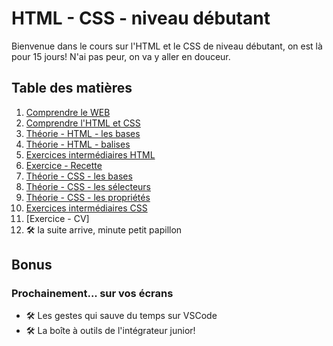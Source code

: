 # HTML - CSS - niveau débutant

Bienvenue dans le cours sur l'HTML et le CSS de niveau débutant, on est là pour 15 jours! N'ai pas peur, on va y aller en douceur.

## Table des matières

1. [Comprendre le WEB](01-comprendre-web.md)
2. [Comprendre l'HTML et CSS](02-comprendre-html-css.md)
3. [Théorie - HTML - les bases](03-theorie-html-bases.md)
4. [Théorie - HTML - balises](04-theorie-html-balises.md)
5. [Exercices intermédiaires HTML](05-exercices-intermediaires-html.md)
6. [Exercice - Recette](06-exercice-recette.md)
7. [Théorie - CSS - les bases](07-theorie-css-bases.md)
8. [Théorie - CSS - les sélecteurs](08-theorie-css-selecteurs.md)
9. [Théorie - CSS - les propriétés](09-theorie-css-prorietes.md)
10. [Exercices intermédiaires CSS](10-exercices-intermediaires-css.md)
11. [Exercice - CV]
12. :hammer_and_wrench: la suite arrive, minute petit papillon

## Bonus

### Prochainement... sur vos écrans

- :hammer_and_wrench: Les gestes qui sauve du temps sur VSCode
- :hammer_and_wrench: La boîte à outils de l'intégrateur junior! 